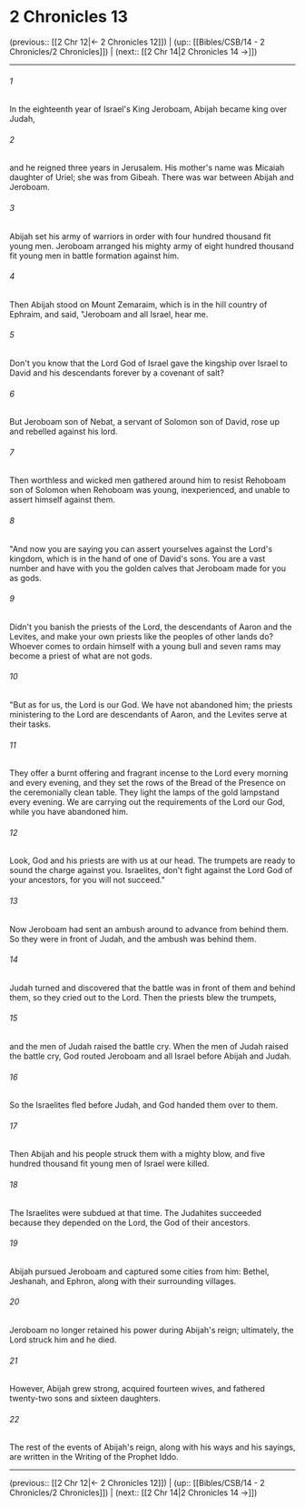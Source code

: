 # 2 Chronicles 13

(previous:: [[2 Chr 12|← 2 Chronicles 12]]) | (up:: [[Bibles/CSB/14 - 2 Chronicles/2 Chronicles]]) | (next:: [[2 Chr 14|2 Chronicles 14 →]])

***


###### 1 
In the eighteenth year of Israel's King Jeroboam, Abijah became king over Judah, 

###### 2 
and he reigned three years in Jerusalem. His mother's name was Micaiah daughter of Uriel; she was from Gibeah. There was war between Abijah and Jeroboam. 

###### 3 
Abijah set his army of warriors in order with four hundred thousand fit young men. Jeroboam arranged his mighty army of eight hundred thousand fit young men in battle formation against him. 

###### 4 
Then Abijah stood on Mount Zemaraim, which is in the hill country of Ephraim, and said, "Jeroboam and all Israel, hear me. 

###### 5 
Don't you know that the Lord God of Israel gave the kingship over Israel to David and his descendants forever by a covenant of salt? 

###### 6 
But Jeroboam son of Nebat, a servant of Solomon son of David, rose up and rebelled against his lord. 

###### 7 
Then worthless and wicked men gathered around him to resist Rehoboam son of Solomon when Rehoboam was young, inexperienced, and unable to assert himself against them. 

###### 8 
"And now you are saying you can assert yourselves against the Lord's kingdom, which is in the hand of one of David's sons. You are a vast number and have with you the golden calves that Jeroboam made for you as gods. 

###### 9 
Didn't you banish the priests of the Lord, the descendants of Aaron and the Levites, and make your own priests like the peoples of other lands do? Whoever comes to ordain himself with a young bull and seven rams may become a priest of what are not gods. 

###### 10 
"But as for us, the Lord is our God. We have not abandoned him; the priests ministering to the Lord are descendants of Aaron, and the Levites serve at their tasks. 

###### 11 
They offer a burnt offering and fragrant incense to the Lord every morning and every evening, and they set the rows of the Bread of the Presence on the ceremonially clean table. They light the lamps of the gold lampstand every evening. We are carrying out the requirements of the Lord our God, while you have abandoned him. 

###### 12 
Look, God and his priests are with us at our head. The trumpets are ready to sound the charge against you. Israelites, don't fight against the Lord God of your ancestors, for you will not succeed." 

###### 13 
Now Jeroboam had sent an ambush around to advance from behind them. So they were in front of Judah, and the ambush was behind them. 

###### 14 
Judah turned and discovered that the battle was in front of them and behind them, so they cried out to the Lord. Then the priests blew the trumpets, 

###### 15 
and the men of Judah raised the battle cry. When the men of Judah raised the battle cry, God routed Jeroboam and all Israel before Abijah and Judah. 

###### 16 
So the Israelites fled before Judah, and God handed them over to them. 

###### 17 
Then Abijah and his people struck them with a mighty blow, and five hundred thousand fit young men of Israel were killed. 

###### 18 
The Israelites were subdued at that time. The Judahites succeeded because they depended on the Lord, the God of their ancestors. 

###### 19 
Abijah pursued Jeroboam and captured some cities from him: Bethel, Jeshanah, and Ephron, along with their surrounding villages. 

###### 20 
Jeroboam no longer retained his power during Abijah's reign; ultimately, the Lord struck him and he died. 

###### 21 
However, Abijah grew strong, acquired fourteen wives, and fathered twenty-two sons and sixteen daughters. 

###### 22 
The rest of the events of Abijah's reign, along with his ways and his sayings, are written in the Writing of the Prophet Iddo.

***

(previous:: [[2 Chr 12|← 2 Chronicles 12]]) | (up:: [[Bibles/CSB/14 - 2 Chronicles/2 Chronicles]]) | (next:: [[2 Chr 14|2 Chronicles 14 →]])
